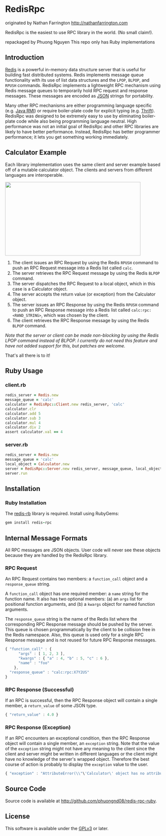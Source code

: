 RedisRpc
========

originated by Nathan Farrington
<http://nathanfarrington.com>

RedisRpc is the easiest to use RPC library in the world. (No small claim!).

repackaged by Phuong Nguyen
This repo only has Ruby implementations

Introduction
------------

[Redis][Redis] is a powerful in-memory data structure server that is useful
for building fast distributed systems. Redis implements message queue
functionality with its use of list data structures and the `LPOP`, `BLPOP`,
and `RPUSH` commands. RedisRpc implements a lightweight RPC mechanism using
Redis message queues to temporarily hold RPC request and response
messages. These messages are encoded as [JSON][JSON] strings for portability.

Many other RPC mechanisms are either programming language specific (e.g. [Java
RMI][JavaRMI]) or require boiler-plate code for explicit typing (e.g.
[Thrift][Thrift]). RedisRpc was designed to be extremely easy to use by
eliminating boiler-plate code while also being programming language neutral.
High performance was not an initial goal of RedisRpc and other RPC libraries
are likely to have better performance. Instead, RedisRpc has better programmer
performance; it lets you get something working immediately.

Calculator Example
------------------
Each library implementation uses the same client and server example based off
of a mutable calculator object. The clients and servers from different
languages are interoperable.

<img
src="https://github.com/phuongnd08/redis-rpc-ruby/raw/master/docs/redisrpc_example.png"
width=438 height=238>

1. The client issues an RPC Request by using the Redis `RPUSH` command to push
an RPC Request message into a Redis list called `calc`.
2. The server retrieves the RPC Request message by using the Redis `BLPOP`
command.
3. The server dispatches the RPC Request to a local object, which in this case
is a Calculator object.
4. The server accepts the return value (or exception) from the Calculator object.
5. The server issues an RPC Response by using the Redis `RPUSH` command to push
an RPC Response message into a Redis list called `calc:rpc:<RAND_STRING>`,
which was chosen by the client.
6. The client retrieves the RPC Response message by using the Redis `BLPOP`
command.

*Note that the server or client can be made non-blocking by using the Redis
LPOP command instead of BLPOP. I currently do not need this feature and have
not added support for this, but patches are welcome.*

That's all there is to it!

Ruby Usage
----------

### client.rb

```ruby
redis_server = Redis.new
message_queue = 'calc'
calculator = RedisRpc::Client.new redis_server, 'calc'
calculator.clr
calculator.add 5
calculator.sub 3
calculator.mul 4
calculator.div 2
assert calculator.val == 4
```

### server.rb

```ruby
redis_server = Redis.new
message_queue = 'calc'
local_object = Calculator.new
server = RedisRpc::Server.new redis_server, message_queue, local_object
server.run
```

Installation
------------

### Ruby Installation

The [redis-rb][redis-rb] library is required. Install using RubyGems:

```ruby
gem install redis-rpc
```

Internal Message Formats
------------------------
All RPC messages are JSON objects. User code will never see these objects
because they are handled by the RedisRpc library.

### RPC Request
An RPC Request contains two members: a `function_call` object and
a `response_queue` string.

A `function_call` object has one required member: a `name` string for the function
name. It also has two optional members: (a) an `args` list for positional
function arguments, and (b) a `kwargs` object for named function arguments.

The `response_queue` string is the name of the Redis list where the
corresponding RPC Response message should be pushed by the server. This queue
is chosen programmatically by the client to be collision free in the Redis
namespace.  Also, this queue is used only for a single RPC Response message
and is not reused for future RPC Response messages.

```javascript
{ "function_call" : {
      "args" : [ 1, 2, 3 ],
      "kwargs" : { "a" : 4, "b" : 5, "c" : 6 },
      "name" : "foo"
    },
  "response_queue" : "calc:rpc:X7Y2US"
}
```

### RPC Response (Successful)
If an RPC is successful, then the RPC Response object will contain a single
member, a `return_value` of some JSON type.

```javascript
{ "return_value" : 4.0 }
```

### RPC Response (Exception)
If an RPC encounters an exceptional condition, then the RPC Response object
will contain a single member, an `exception` string. Note that the value of
the `exception` string might not have any meaning to the client since the
client and server might be written in different languages or the client
might have no knowledge of the server's wrapped object. Therefore the best
course of action is probably to display the `exception` value to the user.

```javascript
{ "exception" : "AttributeError(\\"\'Calculator\' object has no attribute \'foo\'\\",)" }
```

Source Code
-----------
Source code is available at <http://github.com/phuongnd08/redis-rpc-ruby>.

License
-------
This software is available under the [GPLv3][GPLv3] or later.

[Redis]: http://redis.io/

[JSON]: http://json.org/

[JavaRMI]: https://en.wikipedia.org/wiki/Java_remote_method_invocation

[Thrift]: https://en.wikipedia.org/wiki/Apache_Thrift

[redis-rb]: https://github.com/ezmobius/redis-rb

[GPLv3]: http://www.gnu.org/licenses/gpl.html

